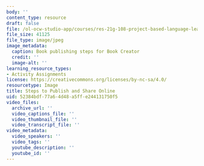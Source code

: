 ```yaml
---
body: ''
content_type: resource
draft: false
file: /ol-ocw-studio-app/courses/res-21g-108-project-based-language-learning-for-chinese-streamlined-ii-spring-2024/mit_res_21_108_s24_steps.jpg
file_size: 41125
file_type: image/jpeg
image_metadata:
  caption: Book publishing steps for Book Creator
  credit: ''
  image-alt: ''
learning_resource_types:
- Activity Assignments
license: https://creativecommons.org/licenses/by-nc-sa/4.0/
resourcetype: Image
title: Steps to Publish and Share Online
uid: 52384bdf-77a6-4d48-a5ff-e244131750f5
video_files:
  archive_url: ''
  video_captions_file: ''
  video_thumbnail_file: ''
  video_transcript_file: ''
video_metadata:
  video_speakers: ''
  video_tags: ''
  youtube_description: ''
  youtube_id: ''
---
```

